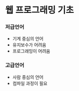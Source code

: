 웹 프로그래밍 기초
==================

### 저급언어

-	기계 중심의 언어
-	유지보수가 어려움
-	프로그래밍이 어려움

### 고급언어

-	사람 중심의 언어
-	컴파일 과정이 필요
